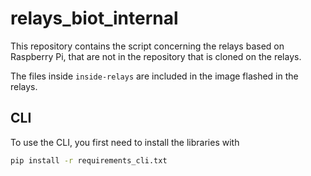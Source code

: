 # relays_biot_internal

This repository contains the script concerning the relays based on Raspberry Pi, that are not in the repository that is cloned on the relays.

The files inside `inside-relays` are included in the image flashed in the relays.

## CLI

To use the CLI, you first need to install the libraries with

```bash
pip install -r requirements_cli.txt
```
